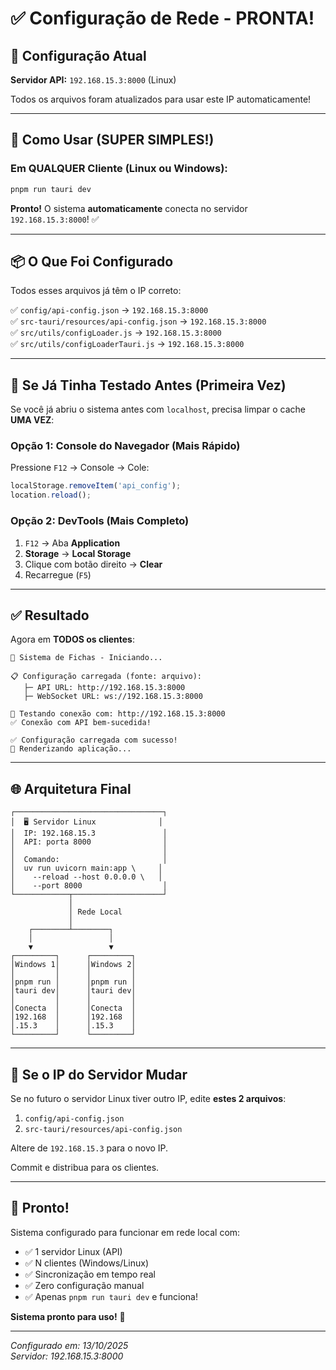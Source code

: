 # ✅ Configuração de Rede - PRONTA!

## 🎯 Configuração Atual

**Servidor API:** `192.168.15.3:8000` (Linux)

Todos os arquivos foram atualizados para usar este IP automaticamente!

---

## 🚀 Como Usar (SUPER SIMPLES!)

### **Em QUALQUER Cliente (Linux ou Windows):**

```bash
pnpm run tauri dev
```

**Pronto!** O sistema **automaticamente** conecta no servidor `192.168.15.3:8000`! ✅

---

## 📦 O Que Foi Configurado

Todos esses arquivos já têm o IP correto:

✅ `config/api-config.json` → `192.168.15.3:8000`  
✅ `src-tauri/resources/api-config.json` → `192.168.15.3:8000`  
✅ `src/utils/configLoader.js` → `192.168.15.3:8000`  
✅ `src/utils/configLoaderTauri.js` → `192.168.15.3:8000`  

---

## 🔄 Se Já Tinha Testado Antes (Primeira Vez)

Se você já abriu o sistema antes com `localhost`, precisa limpar o cache **UMA VEZ**:

### **Opção 1: Console do Navegador (Mais Rápido)**

Pressione `F12` → Console → Cole:

```javascript
localStorage.removeItem('api_config');
location.reload();
```

### **Opção 2: DevTools (Mais Completo)**

1. `F12` → Aba **Application**
2. **Storage** → **Local Storage**
3. Clique com botão direito → **Clear**
4. Recarregue (`F5`)

---

## ✅ Resultado

Agora em **TODOS os clientes**:

```
🚀 Sistema de Fichas - Iniciando...

📋 Configuração carregada (fonte: arquivo):
   ├─ API URL: http://192.168.15.3:8000
   ├─ WebSocket URL: ws://192.168.15.3:8000
   
🧪 Testando conexão com: http://192.168.15.3:8000
✅ Conexão com API bem-sucedida!

✅ Configuração carregada com sucesso!
🎨 Renderizando aplicação...
```

---

## 🌐 Arquitetura Final

```
┌─────────────────────────────────┐
│  🖥️ Servidor Linux              │
│  IP: 192.168.15.3               │
│  API: porta 8000                │
│                                 │
│  Comando:                       │
│  uv run uvicorn main:app \     │
│    --reload --host 0.0.0.0 \   │
│    --port 8000                  │
└────────────┬────────────────────┘
             │
             │ Rede Local
             │
    ┌────────┴────────┐
    │                 │
    ▼                 ▼
┌─────────┐      ┌─────────┐
│Windows 1│      │Windows 2│
│         │      │         │
│pnpm run │      │pnpm run │
│tauri dev│      │tauri dev│
│         │      │         │
│Conecta  │      │Conecta  │
│192.168  │      │192.168  │
│.15.3    │      │.15.3    │
└─────────┘      └─────────┘
```

---

## 🔧 Se o IP do Servidor Mudar

Se no futuro o servidor Linux tiver outro IP, edite **estes 2 arquivos**:

1. `config/api-config.json`
2. `src-tauri/resources/api-config.json`

Altere de `192.168.15.3` para o novo IP.

Commit e distribua para os clientes.

---

## 🎉 Pronto!

Sistema configurado para funcionar em rede local com:

- ✅ 1 servidor Linux (API)
- ✅ N clientes (Windows/Linux)
- ✅ Sincronização em tempo real
- ✅ Zero configuração manual
- ✅ Apenas `pnpm run tauri dev` e funciona!

**Sistema pronto para uso!** 🚀

---

*Configurado em: 13/10/2025*  
*Servidor: 192.168.15.3:8000*

